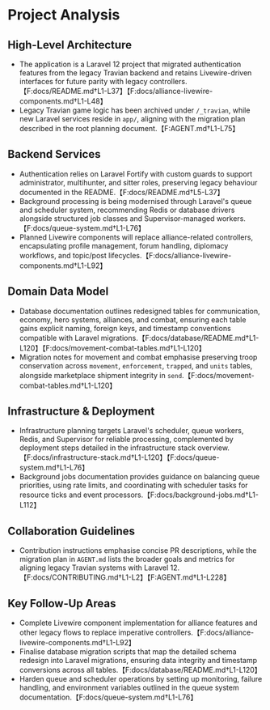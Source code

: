 # Project Analysis

## High-Level Architecture
- The application is a Laravel 12 project that migrated authentication features from the legacy Travian backend and retains Livewire-driven interfaces for future parity with legacy controllers.【F:docs/README.md†L1-L37】【F:docs/alliance-livewire-components.md†L1-L48】
- Legacy Travian game logic has been archived under `/_travian`, while new Laravel services reside in `app/`, aligning with the migration plan described in the root planning document.【F:AGENT.md†L1-L75】

## Backend Services
- Authentication relies on Laravel Fortify with custom guards to support administrator, multihunter, and sitter roles, preserving legacy behaviour documented in the README.【F:docs/README.md†L5-L37】
- Background processing is being modernised through Laravel's queue and scheduler system, recommending Redis or database drivers alongside structured job classes and Supervisor-managed workers.【F:docs/queue-system.md†L1-L76】
- Planned Livewire components will replace alliance-related controllers, encapsulating profile management, forum handling, diplomacy workflows, and topic/post lifecycles.【F:docs/alliance-livewire-components.md†L1-L92】

## Domain Data Model
- Database documentation outlines redesigned tables for communication, economy, hero systems, alliances, and combat, ensuring each table gains explicit naming, foreign keys, and timestamp conventions compatible with Laravel migrations.【F:docs/database/README.md†L1-L120】【F:docs/movement-combat-tables.md†L1-L120】
- Migration notes for movement and combat emphasise preserving troop conservation across `movement`, `enforcement`, `trapped`, and `units` tables, alongside marketplace shipment integrity in `send`.【F:docs/movement-combat-tables.md†L1-L120】

## Infrastructure & Deployment
- Infrastructure planning targets Laravel's scheduler, queue workers, Redis, and Supervisor for reliable processing, complemented by deployment steps detailed in the infrastructure stack overview.【F:docs/infrastructure-stack.md†L1-L120】【F:docs/queue-system.md†L1-L76】
- Background jobs documentation provides guidance on balancing queue priorities, using rate limits, and coordinating with scheduler tasks for resource ticks and event processors.【F:docs/background-jobs.md†L1-L112】

## Collaboration Guidelines
- Contribution instructions emphasise concise PR descriptions, while the migration plan in `AGENT.md` lists the broader goals and metrics for aligning legacy Travian systems with Laravel 12.【F:docs/CONTRIBUTING.md†L1-L2】【F:AGENT.md†L1-L228】

## Key Follow-Up Areas
- Complete Livewire component implementation for alliance features and other legacy flows to replace imperative controllers.【F:docs/alliance-livewire-components.md†L1-L92】
- Finalise database migration scripts that map the detailed schema redesign into Laravel migrations, ensuring data integrity and timestamp conversions across all tables.【F:docs/database/README.md†L1-L120】
- Harden queue and scheduler operations by setting up monitoring, failure handling, and environment variables outlined in the queue system documentation.【F:docs/queue-system.md†L1-L76】
